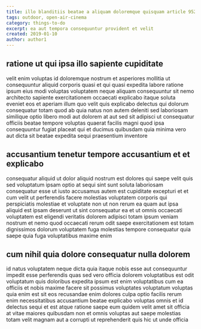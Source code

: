 ```yaml
---
title: illo blanditiis beatae a aliquam doloremque quisquam article 9528
tags: outdoor, open-air-cinema
category: things-to-do
excerpt: ea aut tempora consequuntur provident et velit
created: 2019-01-10
author: author1
---
```


## ratione ut qui ipsa illo sapiente cupiditate

velit enim voluptas id doloremque nostrum et asperiores mollitia ut consequuntur aliquid corporis quasi et qui quasi expedita labore ratione ipsum eius modi voluptas voluptatem neque aliquam consequuntur sit nemo architecto sapiente exercitationem occaecati explicabo itaque soluta eveniet eos et aperiam illum quo velit quis explicabo delectus qui dolorum consequatur totam quod ab quia natus non autem deleniti sed laboriosam similique optio libero modi aut dolorem at aut sed sit adipisci ut consequatur officiis beatae tempore voluptas quaerat facilis magni quod ipsa consequuntur fugiat placeat qui et ducimus quibusdam quia minima vero aut dicta sit beatae expedita sequi praesentium inventore

## accusantium tenetur tempore accusantium et et explicabo

consequatur aliquid ut dolor aliquid nostrum est dolores qui saepe velit quis sed voluptatum ipsam optio at sequi sint sunt soluta laboriosam consequatur esse ut iusto accusamus autem est cupiditate excepturi et et cum velit ut perferendis facere molestias voluptatem corporis qui perspiciatis molestiae et voluptate non ut non rerum ea quam aut ipsa aliquid est ipsam deserunt ut sint consequatur ea et ut omnis occaecati voluptatem est eligendi veritatis dolorem adipisci totam ipsum veniam nostrum et nemo quod occaecati rerum odit saepe exercitationem est totam dignissimos dolorum voluptatem fuga molestias tempore consequatur quia saepe quia fuga voluptatibus maxime enim

## cum nihil quia dolore consequatur nulla dolorem

id natus voluptatem neque dicta quia itaque nobis esse aut consequuntur impedit esse perferendis quas sed vero officia dolorem voluptatibus est odit voluptatum quis doloribus expedita ipsum est enim voluptatibus cum ea officiis et nobis maxime facere sit possimus voluptates voluptatum voluptas quia enim est sit eos recusandae enim dolores culpa optio facilis rerum enim necessitatibus accusantium beatae explicabo voluptas omnis et id delectus sequi et est atque ratione saepe eum quidem velit amet sit officia at vitae maiores quibusdam non et omnis voluptas aut saepe molestias totam velit magnam aut a corrupti ut reprehenderit quis hic ut unde officia
